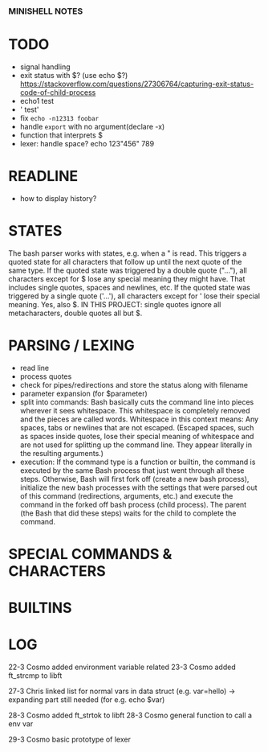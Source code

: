 ### MINISHELL NOTES ###

# TODO
- signal handling
- exit status with $? (use echo $?)
	https://stackoverflow.com/questions/27306764/capturing-exit-status-code-of-child-process
- echo1 test
- '            test'
- fix `echo -n12313 foobar`
- handle `export` with no argument(declare -x)
- function that interprets $
- lexer: handle space? echo 123"456"     789

# READLINE
- how to display history?

# STATES
The bash parser works with states, e.g. when a " is read. This triggers a quoted state for all characters that follow up until the next quote of the same type. If the quoted state was triggered by a double quote ("..."), all characters except for $ lose any special meaning they might have. That includes single quotes, spaces and newlines, etc. If the quoted state was triggered by a single quote ('...'), all characters except for ' lose their special meaning. Yes, also $.
IN THIS PROJECT: single quotes ignore all metacharacters, double quotes all but $.

# PARSING / LEXING
- read line
- process quotes
- check for pipes/redirections and store the status along with filename
- parameter expansion (for $parameter)
- split into commands: Bash basically cuts the command line into pieces wherever it sees whitespace. This whitespace is completely removed and the pieces are called words. Whitespace in this context means: Any spaces, tabs or newlines that are not escaped. (Escaped spaces, such as spaces inside quotes, lose their special meaning of whitespace and are not used for splitting up the command line. They appear literally in the resulting arguments.)
- execution:  If the command type is a function or builtin, the command is executed by the same Bash process that just went through all these steps. Otherwise, Bash will first fork off (create a new bash process), initialize the new bash processes with the settings that were parsed out of this command (redirections, arguments, etc.) and execute the command in the forked off bash process (child process). The parent (the Bash that did these steps) waits for the child to complete the command. 

# SPECIAL COMMANDS & CHARACTERS

# BUILTINS

# LOG
22-3	Cosmo	added environment variable related
23-3	Cosmo	added ft_strcmp to libft

27-3	Chris	linked list for normal vars in data struct (e.g. var=hello) -> expanding part still needed (for e.g. echo $var)

28-3	Cosmo	added ft_strtok to libft
28-3	Cosmo	general function to call a env var

29-3	Cosmo	basic prototype of lexer